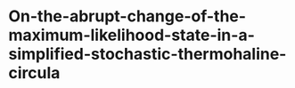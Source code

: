 # On-the-abrupt-change-of-the-maximum-likelihood-state-in-a-simplified-stochastic-thermohaline-circula